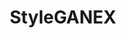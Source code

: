 ---
title: StyleGANEX
sdk: gradio
emoji: 🐨
colorFrom: pink
colorTo: yellow
sdk_version: 3.23.0
app_file: app.py
pinned: false
---